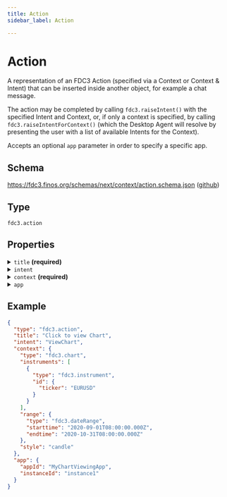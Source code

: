 ```yaml
---
title: Action
sidebar_label: Action

---
```


# Action

A representation of an FDC3 Action (specified via a Context or Context & Intent) that can be inserted inside another object, for example a chat message.

The action may be completed by calling `fdc3.raiseIntent()` with the specified Intent and Context, or, if only a context is specified, by calling `fdc3.raiseIntentForContext()` (which the Desktop Agent will resolve by presenting the user with a list of available Intents for the Context).

Accepts an optional `app` parameter in order to specify a specific app.

## Schema

<https://fdc3.finos.org/schemas/next/context/action.schema.json> ([github](https://github.com/finos/FDC3/tree/main/schemas/context/action.schema.json))

## Type

`fdc3.action`

## Properties

<details>
  <summary><code>title</code> <strong>(required)</strong></summary>

**type**: `string`

A human readable display name for the action

</details>

<details>
  <summary><code>intent</code></summary>

**type**: `string`

Optional Intent to raise to perform the actions. Should reference an intent type name, such as those defined in the FDC3 Standard. If intent is not set then `fdc3.raiseIntentForContext` should be used to perform the action as this will usually allow the user to choose the intent to raise.

</details>

<details>
  <summary><code>context</code> <strong>(required)</strong></summary>

**type**: [Context](/docs/next/context/spec#the-context-interface)


A context object with which the action will be performed

</details>

<details>
  <summary><code>app</code></summary>

**type**: api/AppIdentifier

An optional target application identifier that should perform the action

</details>

## Example

```json
{
  "type": "fdc3.action",
  "title": "Click to view Chart",
  "intent": "ViewChart",
  "context": {
    "type": "fdc3.chart",
    "instruments": [
      {
        "type": "fdc3.instrument",
        "id": {
          "ticker": "EURUSD"
        }
      }
    ],
    "range": {
      "type": "fdc3.dateRange",
      "starttime": "2020-09-01T08:00:00.000Z",
      "endtime": "2020-10-31T08:00:00.000Z"
    },
    "style": "candle"
  },
  "app": {
    "appId": "MyChartViewingApp",
    "instanceId": "instance1"
  }
}
```

